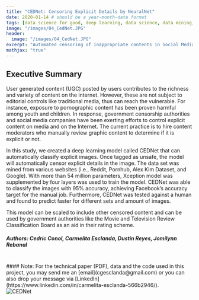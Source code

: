 ```yaml
---
title: "CEDNet: Censoring Explicit Details by NeuralNet"
date: 2020-01-14 # should be a year-month-date format
tags: [data science for good, deep learning, data science, data mining, neural networks, computer vision, content censorship, convolutional neural network, machine learning, AI]
image: "/images/04_CedNet.JPG"
header:
  image: "/images/04_CedNet.JPG"
excerpt: "Automated censoring of inappropriate contents in Social Media Platforms through Deep Learning Implementation"
mathjax: "true"
---
```

## Executive Summary 
User generated content (UGC) posted by users contributes to the richness and variety of content on the internet. However, these are not subject to editorial controls like traditional media, thus can reach the vulnerable. For instance, exposure to pornographic content has been proven harmful among youth and children. In response, government censorship authorities and social media companies have been exerting efforts to control explicit content on media and on the Internet. The current practice is to hire content moderators who manually review graphic content to determine if it is explicit or not.

In this study, we created a deep learning model called CEDNet that can automatically classify explicit images. Once tagged as unsafe, the model will automatically censor explicit details in the image. The data set was mined from various websites (i.e., Reddit, Pornhub, Alex Kim Dataset, and Google). With more than 54 million parameters, Xception model was supplemented by four layers was used to train the model. CEDNet was able to classify the images with 95% accuracy, achieving Facebook’s accuracy target for the manual job. Furthermore, CEDNet was tested against a human and found to predict faster for different sets and amount of images.

This model can be scaled to include other censored content and can be used by government authorities like the Movie and Television Review Classification Board as an aid in their rating scheme.
##### Authors: Cedric Conol, Carmelita Esclanda, Dustin Reyes, Jomilynn Rebanal 
<br>
#### Note: For the technical paper (PDF), data and the code used in this project, you may send me an [email](cgesclanda@gmail.com) or you can also drop your message via [LinkedIn](https://www.linkedin.com/in/carmelita-esclanda-566b2946/).
<br>

<img src="{{ site.url }}{{ site.baseurl }}/images/04_CedNet_poster.jpg" alt="CEDNet">

